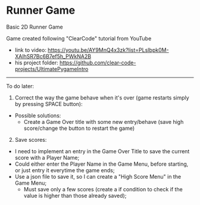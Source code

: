 # Runner Game
 Basic 2D Runner Game

Game created following "ClearCode" tutorial from YouTube

- link to video: https://youtu.be/AY9MnQ4x3zk?list=PLsIbpk0M-XAlhSR7Bc6B7ef5h_PWkNA2B
- his project folder: https://github.com/clear-code-projects/UltimatePygameIntro

-----------------------

To do later:

1. Correct the way the game behave when it's over (game restarts simply by pressing SPACE button):
- Possible solutions:
    * Create a Game Over title with some new entry/behave (save high score/change the button to restart the game)

2. Save scores:
- I need to implement an entry in the Game Over Title to save the current score with a Player Name;
- Could either enter the Player Name in the Game Menu, before starting, or just entry it everytime the game ends;
- Use a json file to save it, so I can create a "High Score Menu" in the Game Menu;
    * Must save only a few scores (create a if condition to check if the value is higher than those already saved);